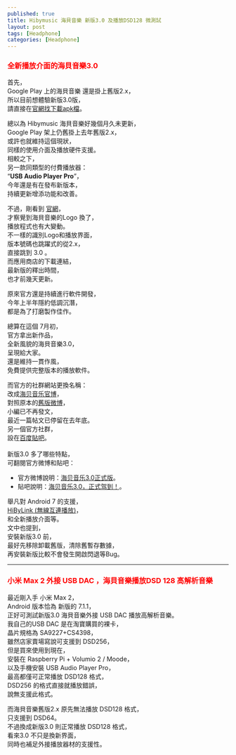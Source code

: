 ```yaml
---
published: true
title: Hibymusic 海貝音樂 新版3.0 及播放DSD128 微測試
layout: post
tags: [Headphone]
categories: [Headphone]
---
```


### <font color="red">全新播放介面的海貝音樂3.0</font>   
    
首先，    
Google Play 上的海貝音樂 還是掛上舊版2.x，    
所以目前想體驗新版3.0版，   
請直接在[官網找下載apk檔][1]。    
    
總以為 Hibymusic 海貝音樂好幾個月久未更新，     
Google Play 架上仍舊掛上去年舊版2.x，      
或許也就維持這個現狀，     
同樣的使用介面及播放硬件支援。         
相較之下，       
另一款同類型的付費播放器：       
“**USB Audio Player Pro**”，     
今年還是有在發布新版本，        
持續更新增添功能和改善。        

不過，剛看到 [官網][2]，    
才察覺到海貝音樂的Logo 換了，       
播放程式也有大變動。      
不一樣的識別Logo和播放界面，        
版本號碼也跳躍式的從2.x，      
直接跳到 3.0 。      
而應用商店的下載連結，     
最新版的釋出時間，       
也才前幾天更新。        
        
原來官方還是持續進行軟件開發，     
今年上半年隱約低調沉潛，        
都是為了打磨製作佳作。     
        
總算在這個 7月初，      
官方拿出新作品，        
全新風貌的海貝音樂3.0，        
呈現給大家。      
還是維持一貫作風，       
免費提供完整版本的播放軟件。      

而官方的社群網站更換名稱：       
改成[海贝音乐官博][3]，      
對照原本的[舊版微博][4]，     
小編已不再發文，        
最近一篇帖文已停留在去年底。      
另一個官方社群，    
設在[百度貼吧][5]。    
      
新版3.0 多了哪些特點，    
可翻閱官方微博和貼吧：    

* 官方微博說明：[海贝音乐3.0正式版][6]。    
* 貼吧說明：[海贝音乐3.0，正式驾到！][7]。    
    
舉凡對 Android 7 的支援，      
[HiByLink (無線互連播放)][8]，     
和全新播放介面等。    
文中也提到，    
安裝新版3.0 前，  
最好先移除卸載舊版，清除舊暫存數據，    
再安裝新版比較不會發生開啟閃退等Bug。   

------

### <font color="red">小米 Max 2 外接 USB DAC ，海貝音樂播放DSD 128 高解析音樂</font>   
    
最近剛入手 小米 Max 2，  
Android 版本恰為 新版的 7.1.1，  
正好可測試新版3.0 海貝音樂外接 USB DAC  播放高解析音樂。  
我自己的USB DAC  是在淘寶購買的裸卡，   
晶片規格為 SA9227+CS4398，    
雖然店家賣場寫說可支援到 DSD256，   
但是買來使用到現在，    
安裝在 Raspberry Pi + Volumio 2 / Moode，   
以及手機安裝 USB Audio Player Pro，   
最高都僅可正常播放 DSD128 格式，    
DSD256 的格式直接就播放錯誤，  
說無支援此格式。   
    
而海貝音樂舊版2.x 原先無法播放 DSD128 格式，  
只支援到 DSD64。  
不過換成新版3.0 則正常播放 DSD128 格式，  
看來3.0 不只是換新界面，  
同時也補足外接播放器材的支援性。  

<div id="lightgallery" class="owl-carousel owl-theme">
<a href="https://res.cloudinary.com/shengshampoo/image/upload/s--KDgNo9wS--/v1500803617/Screenshot_2017-07-23-09-41-22-778_com.android.settings1-fs81_rfyil0.png" data-sub-html="小米 Max 2 系統版本：Android 7.1.1"><img class="responsively-lazy responsively-lazy-300" src="https://res.cloudinary.com/shengshampoo/image/upload/s--3yFDQRwf--/v1500803617/Screenshot_2017-07-23-09-41-22-778_com.android.settings2-fs81_ejcnc9.png" srcset="data:image/gif;base64,R0lGODlhAQABAIAAAP///////yH5BAEKAAEALAAAAAABAAEAAAICTAEAOw==" /></a>
<a href="https://res.cloudinary.com/shengshampoo/image/upload/s--N0NG7KqQ--/v1500803617/Screenshot_2017-07-23-07-25-29-056_com.hiby.music1-fs81_jwbwqp.png" data-sub-html="海貝音樂Hibymusic 配置：DSD DOP 模式"><img class="responsively-lazy responsively-lazy-300" src="https://res.cloudinary.com/shengshampoo/image/upload/s--4_X3VKPR--/v1500803617/Screenshot_2017-07-23-07-25-29-056_com.hiby.music1-fs82_m4ljvw.png" srcset="data:image/gif;base64,R0lGODlhAQABAIAAAP///////yH5BAEKAAEALAAAAAABAAEAAAICTAEAOw==" /></a>
<a href="https://res.cloudinary.com/shengshampoo/image/upload/s--_4AeUJSY--/v1500804098/Screenshot_2017-07-23-07-24-07-957_com.hiby.music1-fs81_f9xtfw.png" data-sub-html="私有雲選擇DLNA/網路芳鄰端點"><img class="responsively-lazy responsively-lazy-300" src="https://res.cloudinary.com/shengshampoo/image/upload/s--gADRiRyq--/v1500804098/Screenshot_2017-07-23-07-24-07-957_com.hiby.music2-fs81_jkkvhx.png" srcset="data:image/gif;base64,R0lGODlhAQABAIAAAP///////yH5BAEKAAEALAAAAAABAAEAAAICTAEAOw==" /></a>
<a href="https://res.cloudinary.com/shengshampoo/image/upload/s--BOkizpYd--/v1500804098/Screenshot_2017-07-23-07-24-28-493_com.hiby.music1-fs81_kqqafs.png" data-sub-html="網路芳鄰端點存取某一遠端電腦讀取音樂檔案"><img class="responsively-lazy responsively-lazy-300" src="https://res.cloudinary.com/shengshampoo/image/upload/s--qd-EGJ1o--/v1500804098/Screenshot_2017-07-23-07-24-28-493_com.hiby.music2-fs81_lg0ogf.png" srcset="data:image/gif;base64,R0lGODlhAQABAIAAAP///////yH5BAEKAAEALAAAAAABAAEAAAICTAEAOw==" /></a>
</div>
 
[1]: http://www.hiby.cd/info_41.aspx?itemid=17
[2]: http://www.hiby.cd/
[3]: http://www.weibo.com/u/6190468063
[4]: http://www.weibo.com/234277386
[5]: https://tieba.baidu.com/mo/q---AD7F82203C942F178980770465F1700E%3AFG%3D1--1-3-0--2--bd_1500589749_818/m?kw=%E6%B5%B7%E8%B4%9D%E9%9F%B3%E4%B9%90%E5%AE%98%E6%96%B9&lp=6012&pn=0&pinf=1
[6]: https://media.weibo.cn/article?object_id=1022%3A2309404126842331208658&url_type=39&object_type=article&pos=2&luicode=10000011&lfid=1076036190468063&id=2309404126842331208658
[7]: https://tieba.baidu.com/mo/q---AD7F82203C942F178980770465F1700E%3AFG%3D1--1-3-0--2--bd_1500589749_818/m?kz=5208999325&is_bakan=0&lp=5010&pinf=1_2_0
[8]: https://m.weibo.cn/status/4118222862646811?retcode=6102
